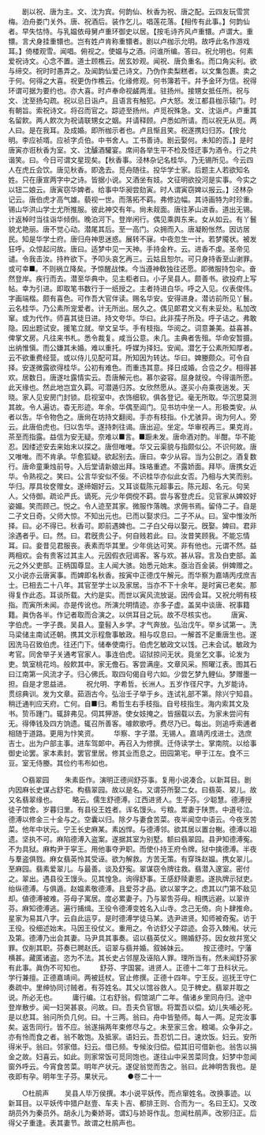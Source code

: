 <!-- { "loadSidebar": true } -->
　　剧以祝、唐为主。文、沈为宾。何韵仙、秋香为祝、唐之配。云四友玩雪赏梅。泊舟娄门关外。唐、祝酒后。装作乞儿。唱莲花落。【相传有此事。】何韵仙者。早失怙恃。与乳媪依母舅卢重环御史以居。【按毛诗齐风卢重镮。卢谓大。重镮。言犬身挂重镮也。岂有姓卢肯称重镮者。剧以卢枷示允明。故呼此名作游戏耳。】倚楼观雪。闻唱。俯视之。使媪与之酒。问谁所编。答曰。祝允明也。何素爱祝诗文。心念不置。道士顾樵云。居玄妙观。闻祝、唐负重名。而口角尖利。欲与缔交。祝时时愚弄之。及闻韵仙爱己诗文。乃伪作卖梨糕者。以文集包裹。卖之于何。何得之大喜。祝更伪作樵云。化缘修观。何书簿若干。幷予金环为信。祝得环谓可据为要约也。亦大喜。时卢奉命视鹾两淮。驻扬州。接甥女抵任所。祝与文、沈至扬勾疏。祝以忌日诣卢。且语言有触犯。卢大怒。发江都县枷示辕门。时有朝旨。索祝诗文。将召而官之。踪迹至扬州。卢觅祝殊急。文、沈诣卢。卢重其名留飮。两人飮次为祝请联甥女之姻。幷请释顾。卢悉如所请。而以祝无从觅。两人曰。是在我耳。及成婚。即所枷示者也。卢且惭且笑。祝遂携妇归苏。【按允明。李应祯壻。应祯字贞伯。中书舍人。工书善诗。剧云娶何。未知的否。】是时唐寅亦诳秋香为室。文、沈醵酒驩宴。席间各举生平不检及怪迂事为酒令。行之共谐笑。曰。今日可谓文星现矣。【秋香事。泾林杂记名桂华。乃无锡所见。今云四人在虎丘会饮。唐见秋香。即逸去。觅舟随往。投华学士家。后题主人若欲知名姓。只在康宣两字中之诗。皆据小说。又酒坐有妓。文征明欲投河是实事。今实之以钮二娘云。唐寅窃华婢者。给事中华昶尝劾寅。时人谓寅窃婢以报云。】泾林杂记云。唐伯虎才高气雄。藐视一世。而落拓不羁。弗修边幅。其诗画特为时珍重。锡山华洪山学士尤所推服。彼此神交有年。尙未觌面。唐往茅山进香。道出无锡。计返棹时当往诣华倾倒。晚泊河下。登岸闲行。偶见乘舆东来。女从如云。有丫鬟貌尤艳丽。唐不觉心动。潜尾其后。至一高门。众拥而入。唐凝盼怅然。因访居民。知是华学士府。唐归舟神思迷惑。展转不寐。中夜忽生一计。若梦魇状。被发狂呼。众惊起问故。唐曰。适梦中见一天神。手持金杵。云。进香不虔。圣帝见谴。令我击汝。持杵欲下。予叩头哀乞再三。云姑且恕尔。可只身持香至山谢罪。或可幸■。不则祸立降矣。予惊醒战悚。今当遵神敎独往还愿。即微服持包伞。奋然登岸。疾行而去。潜至华典中。见主柜者曰。小子吴县人。颇善书。欲投府上写帖。幸为引进。即取笔书数行于一纸授之。主者持进白华。呼之入见。仪表俊伟。字画端楷。颇有喜色。可作吾大官伴读。赐名华安。安得进身。潜访前所见丫鬟。云名桂华。乃公素所宠爱者。计无所出。居久之。偶见郞君文义有未妥处。私加改窜。或为代作。师喜其徒日进。持文夸华。华曰。此非孺子所及。呼子诘之。弗敢隐。因出题试安。援笔立就。举文呈华。手有枝指。华阅之。词意兼美。益喜甚。俾掌文房。凡往来书札。悉令裁复。咸当公意。未几。主典者吿殂。华命安暂摄。出纳惟愼。而公嫌其未婚。难以重托。呼媒为择妇。安闻。潜乞于公素所知厚者。云不欲重费经营。或以侍儿见配可耳。所知因为转达。华曰。婢媵颇众。可令自择。安遂微露欲得桂华。公初有难色。而重违其意。择日成婚。合卺之夕。相得甚欢。居数日。唐遂吐露情实云。吾唐解元也。慕尔姿容。屈身就役。今得谐所愿。此天缘也。然此地岂宜久羁。可潜遁归苏。女欣然愿从。遂买小舟乘夜遄发。天晓。家人见安房门封锁。启视室中。衣饰细软。俱各登记。毫无所取。华沉思莫测其故。令人遍访。杳无形迹。年余。华偶至阊门。见书坊中坐一人。形极类安。从者以吿。华令物色之。唐尙在坊持文翻阅。手亦有枝指。仆尤骇异。询为何人。旁云。此唐伯虎也。归以吿华。遂持刺往谒。唐出迎。坐定。华审视再三。果克肖。茶至而指露。益信为安无疑。奈难以■言。■蹰未发。唐命酒对酌。半酣。华不能忍。因缕述安去来始末以探之。唐但唯唯。华又云渠貌与指颇似公。不识何故。唐又唯唯。而不肯承。华愈狐疑。欲起别去。唐曰。幸少从容。当为公剖之。酒复数行。唐命童秉烛前导。入后堂请新娘出拜。珠珞重遮。不露娇面。拜毕。唐携女近华。令熟视之。笑曰。公言华安似不佞。不识桂华亦似此女否。乃相与大笑而别。华归。厚具妆奁赠女。遂缔姻好云。又耳谈载陈元超事云。陈元超、名元。句吴人。父侍御。疏论严氏。谪死。元少年倜傥不羁。尝与客登虎丘。见官家从婢姣好姿媚。笑而顾己。悦之。令人迹至其家。微服作落魄。求佣书焉。留侍二子。自是二子文日奇。父师大惊。不知出元也。已而以娶求归。二子不从。曰。室中惟汝所择。曰。必不得已。秋香可。即前遇婢也。二子白父母以娶元。旣娶。婢曰。君非涂遇者乎。曰。然。曰。君旣贵公子。何自贱若此。曰。汝昔笑顾我。不能忘情耳。曰。妾昔见君服丧。表素而华其里。少年佻达可笑。非有他也。元谓不然。益两相欢。会有贵客过其主人。元因假衣冠谒客。客与欢。甚从容。言及白吏部。盖元之外父吏部。正柄国尊显。主人闻大骇。始悉元始末。亟治百金装。倂婢赠之。又小说亦云唐寅事。而婢即名秋香。按寅中正德戊午解元。而华察为嘉靖丙戌庶吉士。已相去二十八年。其官至学士以及家居。当亦不下十余年。是时寅已老矣。那得复作此态。耳谈所载。大约是实。而世以寅风流放诞。因传会耳。又祝允明有枝指。而寅所未闻。亦是传讹也。所演允明情迹。亦多子虚。盖吴中谈唐、祝事籍籍。眞伪各半。作记者取而合演之。以供耳目之玩。故不尽核实也。 
　　唐寅、字伯虎。一字子畏。吴县人。童髫入乡学。才气奔放。弘治戊午。举乡试第一。洗马梁储主南试还朝。携其文示程詹事敏政。相与叹息曰。一解首不足重唐生也。遂因洗马召致伯虎。往还门下。储奉使南行。伯虎乞敏政文以饯。己未会试。敏政为考官。同舍举子关通考官家人。事连伯虎。诏狱掠问无状。竟坐乞文事。论发为吏。筑室桃花坞。般飮其中。家无儋石。客尝满座。文章风采。照曜江表。图其石曰江南第一风流才子。归心佛氏。取四句偈自号六如。少尝乞梦九鲤仙。梦赠墨一担。自是才思益进。 
　　祝允明、字希哲。长洲人。五岁作径尺字。九岁能诗。贯综典训。发为文章。茹涵古今。弘治壬子举于乡。连试礼部不第。除兴宁知县。稍迁通判应天府。亡何。自■归。希哲生右手枝指。自号枝指生。海内索其文及书。贽币踵门。辄辞弗见。伺其狎游。使女妓掩之。皆捆载以去。为家未尝问有无。得俸钱及四方饷遗。辄召所善客。噱飮歌呼。费尽乃已。每出。则追呼索逋者相随于道路。更用为忭笑资。 
　　华察、字子潜。无锡人。嘉靖丙戌进士。选庶吉士。出为户部主事。进车驾郞中。再召入为修撰。迁侍读学士。掌南院。以给事御史论罢。家本素封。罢官里居。修其业而息之。田园第宅。甲于江左。食不三豆。室无侍媵。其俭约韦布如也。 

　　○翡翠园 
　　朱素臣作。演明正德间舒芬事。复用小说凑合。以新耳目。剧内因麻长史谋占舒宅。构翡翠园。故以是名。又谓芬所娶二女。曰翡英、翠儿。故又名翡翠缘也。 
　　略云。儒生舒德溥。江西进贤人。生子芬。少聪慧。德溥授徒子馆舍。岁暮归里。有县役王姓者。诨名馒头。亏粮。鬻妻于陕贾。中道号泣。德溥以修金三十金与之。空囊以归。除夕与妻食苦菜。夜半闻空中语云。今夜烹苦菜。他年中状元。宁王长史麻某。素凶悍。与德溥邻。欲其居以置台榭。德溥以祖遗。坚执不可。麻陷德溥入盗案。遂据其室为别墅。额曰翡翠园。县尹知德溥寃。不为具狱。麻构尹于寜王。用他事夺尹职。而使仆持王府令牌。狱中擒德溥。半夜与羣盗俱戮。麻女翡英怜其受诬。欲为解救。方苦无策。有穿珠赵媪。携女翠儿。至麻园。翡素爱翠儿。与最善。谈及舒寃。翠谋窃令牌往救。翡潜入邃室。密付之。翠出。遇县役王馒头。见其惶急。询得舒事。王感舒赎妻恩。遂执牌示狱吏。绐纵德溥。与俱遁。赵媪素敬德溥。且爱芬才品。欲以翠字之。虑其以门第不敌见却。値德溥被难。芬母子寓居。度必累妻子。乃与翠吿芬母。相携远避。以翠许芬。麻知德溥逃。遍行捕缉。王役令德溥变姓名入山寺。念己无倚。向卜肆推命。星家为易其八字。云自此运亨。是时德溥学徒马某。选尹进贤。知师被奇寃。访于王役。役细述始末。马因王役仗义。重用之。令访舒父子踪迹。会芬入棘闱。状元及第。德溥乃出会其妻。马尹具其事奏。诏以翡英仗义。赐婚舒芬。因女故幷宽父罪。仅削其职。芬奏已聘赵氏。诏翠与翡并婚。叙姊妹云。 
　　按正德时。宁藩横甚。藏匿诸盗。恣为不法。其长史占邻屋及诬陷人罪。理所当有。然未闻舒芬家有此事。眞伪不可知也。 
　　舒芬、字国裳。进贤人。正德十二年丁丑科状元。学行兼擅。正德嘉靖间。两被廷杖。官止修撰。正德十四年。宁王反。巡抚王守仁奏疏中。里绅协同讨贼者。有芬姓名。其父以馆谷救人。见于稗史。翡翠并取之说。所必无也。 
　　庸行编。江右舒翁。假馆湖广二年。偕诸乡里同舟归。途中登岸散步。闻一妇哭甚哀。问故。曰。吾夫负官银。将鬻吾以偿。幼儿失哺必死。是以悲耳。翁问所负几何。曰。十三两。翁曰。舟中皆塾师。每人一两。足完汝事矣。返吿同行。皆不应。翁遂捐两年束修尽与之。未至家三舍。粮竭。众争非之。亦有怜而食之者。翁不敢饱。及抵家。语妇云。吾忍饥二日。速炊饭。妇云。安所得米乎。翁曰。邻家借。妇云。借已频。专候汝归偿。偿其旧可借新也。翁吿以捐金之故。妇喜云。如此。则家常饭可觅同饱也。遂往山中采苦菜同食。妇梦中忽闻窗外呼云。今宵食苦菜。明年产状元。遂促翁觉而吿之。翁曰。此神明吿我也。是夜即有孕。明年生子芬。果状元。 
　　●卷二十一 

　　○杜鹃声 
　　吴县人毕万侯撰。本小说平妖传。而点窜姓名。改换事迹。以新耳目。以平妖传中猎户赵壹、车夫卜吉、都排王则、合而为一。名曰王幻。又改胡员外为秦员外。胡永儿为秦娇哥。谓幻与娇哥作乱。忽闻杜鹃声。改邪归正。后得父子重逢。表其妻节。故谓之杜鹃声也。 
